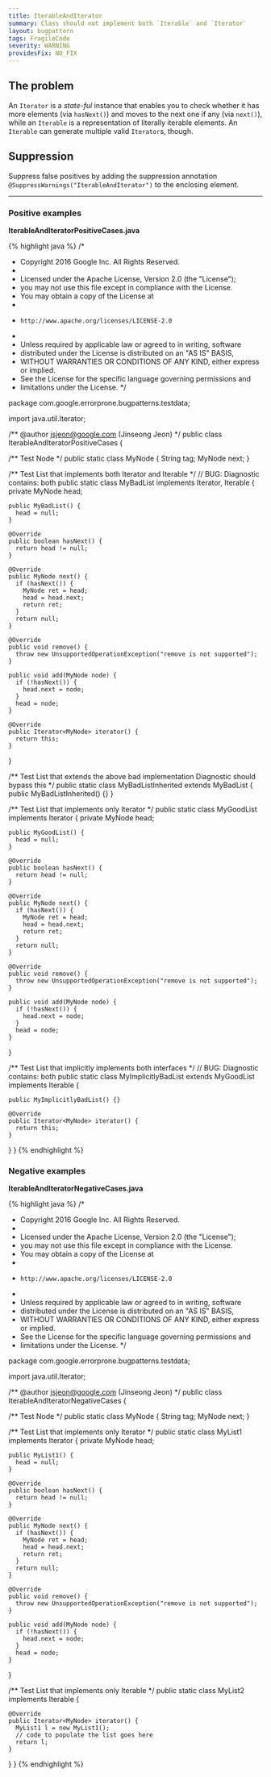 ```yaml
---
title: IterableAndIterator
summary: Class should not implement both `Iterable` and `Iterator`
layout: bugpattern
tags: FragileCode
severity: WARNING
providesFix: NO_FIX
---
```


<!--
*** AUTO-GENERATED, DO NOT MODIFY ***
To make changes, edit the @BugPattern annotation or the explanation in docs/bugpattern.
-->

## The problem
An `Iterator` is a *state-ful* instance that enables you to check whether it has more elements (via `hasNext()`) and moves to the next one if any (via `next()`), while an `Iterable` is a representation of literally iterable elements. An `Iterable` can generate multiple valid `Iterator`s, though.

## Suppression
Suppress false positives by adding the suppression annotation `@SuppressWarnings("IterableAndIterator")` to the enclosing element.

----------

### Positive examples
__IterableAndIteratorPositiveCases.java__

{% highlight java %}
/*
 * Copyright 2016 Google Inc. All Rights Reserved.
 *
 * Licensed under the Apache License, Version 2.0 (the "License");
 * you may not use this file except in compliance with the License.
 * You may obtain a copy of the License at
 *
 *     http://www.apache.org/licenses/LICENSE-2.0
 *
 * Unless required by applicable law or agreed to in writing, software
 * distributed under the License is distributed on an "AS IS" BASIS,
 * WITHOUT WARRANTIES OR CONDITIONS OF ANY KIND, either express or implied.
 * See the License for the specific language governing permissions and
 * limitations under the License.
 */

package com.google.errorprone.bugpatterns.testdata;

import java.util.Iterator;

/** @author jsjeon@google.com (Jinseong Jeon) */
public class IterableAndIteratorPositiveCases {

  /** Test Node */
  public static class MyNode {
    String tag;
    MyNode next;
  }

  /** Test List that implements both Iterator and Iterable */
  // BUG: Diagnostic contains: both
  public static class MyBadList implements Iterator<MyNode>, Iterable<MyNode> {
    private MyNode head;

    public MyBadList() {
      head = null;
    }

    @Override
    public boolean hasNext() {
      return head != null;
    }

    @Override
    public MyNode next() {
      if (hasNext()) {
        MyNode ret = head;
        head = head.next;
        return ret;
      }
      return null;
    }

    @Override
    public void remove() {
      throw new UnsupportedOperationException("remove is not supported");
    }

    public void add(MyNode node) {
      if (!hasNext()) {
        head.next = node;
      }
      head = node;
    }

    @Override
    public Iterator<MyNode> iterator() {
      return this;
    }
  }

  /** Test List that extends the above bad implementation Diagnostic should bypass this */
  public static class MyBadListInherited extends MyBadList {
    public MyBadListInherited() {}
  }

  /** Test List that implements only Iterator */
  public static class MyGoodList implements Iterator<MyNode> {
    private MyNode head;

    public MyGoodList() {
      head = null;
    }

    @Override
    public boolean hasNext() {
      return head != null;
    }

    @Override
    public MyNode next() {
      if (hasNext()) {
        MyNode ret = head;
        head = head.next;
        return ret;
      }
      return null;
    }

    @Override
    public void remove() {
      throw new UnsupportedOperationException("remove is not supported");
    }

    public void add(MyNode node) {
      if (!hasNext()) {
        head.next = node;
      }
      head = node;
    }
  }

  /** Test List that implicitly implements both interfaces */
  // BUG: Diagnostic contains: both
  public static class MyImplicitlyBadList extends MyGoodList implements Iterable<MyNode> {

    public MyImplicitlyBadList() {}

    @Override
    public Iterator<MyNode> iterator() {
      return this;
    }
  }
}
{% endhighlight %}

### Negative examples
__IterableAndIteratorNegativeCases.java__

{% highlight java %}
/*
 * Copyright 2016 Google Inc. All Rights Reserved.
 *
 * Licensed under the Apache License, Version 2.0 (the "License");
 * you may not use this file except in compliance with the License.
 * You may obtain a copy of the License at
 *
 *     http://www.apache.org/licenses/LICENSE-2.0
 *
 * Unless required by applicable law or agreed to in writing, software
 * distributed under the License is distributed on an "AS IS" BASIS,
 * WITHOUT WARRANTIES OR CONDITIONS OF ANY KIND, either express or implied.
 * See the License for the specific language governing permissions and
 * limitations under the License.
 */

package com.google.errorprone.bugpatterns.testdata;

import java.util.Iterator;

/** @author jsjeon@google.com (Jinseong Jeon) */
public class IterableAndIteratorNegativeCases {

  /** Test Node */
  public static class MyNode {
    String tag;
    MyNode next;
  }

  /** Test List that implements only Iterator */
  public static class MyList1 implements Iterator<MyNode> {
    private MyNode head;

    public MyList1() {
      head = null;
    }

    @Override
    public boolean hasNext() {
      return head != null;
    }

    @Override
    public MyNode next() {
      if (hasNext()) {
        MyNode ret = head;
        head = head.next;
        return ret;
      }
      return null;
    }

    @Override
    public void remove() {
      throw new UnsupportedOperationException("remove is not supported");
    }

    public void add(MyNode node) {
      if (!hasNext()) {
        head.next = node;
      }
      head = node;
    }
  }

  /** Test List that implements only Iterable */
  public static class MyList2 implements Iterable<MyNode> {

    @Override
    public Iterator<MyNode> iterator() {
      MyList1 l = new MyList1();
      // code to populate the list goes here
      return l;
    }
  }
}
{% endhighlight %}

